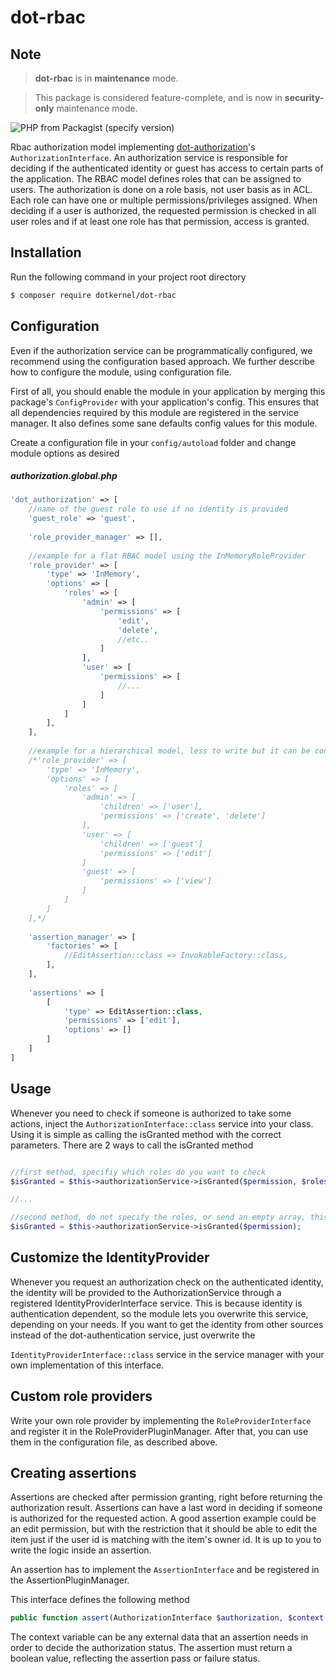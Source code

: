 # dot-rbac

## Note

> **dot-rbac**  is in **maintenance** mode.

> This package is considered feature-complete, and is now in **security-only** maintenance mode.

![PHP from Packagist (specify version)](https://img.shields.io/packagist/php-v/dotkernel/dot-rbac/2.9.2)

Rbac authorization model implementing [dot-authorization](https://github.com/dotkernel/dot-authorization)'s `AuthorizationInterface`. An authorization service is responsible for deciding if the authenticated identity or guest has access to certain parts of the application.
The RBAC model defines roles that can be assigned to users. The authorization is done on a role basis, not user basis as in ACL.
Each role can have one or multiple permissions/privileges assigned. When deciding if a user is authorized, the requested permission is checked in all user roles and if at least one role has that permission, access is granted.

## Installation

Run the following command in your project root directory

```bash
$ composer require dotkernel/dot-rbac
```

## Configuration

Even if the authorization service can be programmatically configured, we recommend using the configuration based approach.
We further describe how to configure the module, using configuration file.

First of all, you should enable the module in your application by merging this package's `ConfigProvider` with your application's config.
This ensures that all dependencies required by this module are registered in the service manager. It also defines some sane defaults config values for this module.

Create a configuration file in your `config/autoload` folder and change module options as desired

##### authorization.global.php
```php
'dot_authorization' => [
    //name of the guest role to use if no identity is provided
    'guest_role' => 'guest',
    
    'role_provider_manager' => [],
    
    //example for a flat RBAC model using the InMemoryRoleProvider
    'role_provider' => [
        'type' => 'InMemory',
        'options' => [
            'roles' => [
                'admin' => [
                    'permissions' => [
                        'edit',
                        'delete',
                        //etc..
                    ]
                ],
                'user' => [
                    'permissions' => [
                        //...
                    ]
                ]
            ]
        ],
    ],
    
    //example for a hierarchical model, less to write but it can be confusing sometimes
    /*'role_provider' => [
        'type' => 'InMemory',
        'options' => [
            'roles' => [
                'admin' => [
                    'children' => ['user'],
                    'permissions' => ['create', 'delete']
                ],
                'user' => [
                    'children' => ['guest']
                    'permissions' => ['edit']
                ]
                'guest' => [
                    'permissions' => ['view']
                ]
            ]
        ]
    ],*/
    
    'assertion_manager' => [
        'factories' => [
            //EditAssertion::class => InvokableFactory::class,
        ],
    ],
    
    'assertions' => [
        [
            'type' => EditAssertion::class,
            'permissions' => ['edit'],
            'options' => []
        ]
    ]
]
```

## Usage

Whenever you need to check if someone is authorized to take some actions, inject the `AuthorizationInterface::class` service into your class.
Using it is simple as calling the isGranted method with the correct parameters. There are 2 ways to call the isGranted method
```php

//first method, specifiy which roles do you want to check
$isGranted = $this->authorizationService->isGranted($permission, $roles);

//...

//second method, do not specify the roles, or send an empty array, this will check if the authenticated identity has permission
$isGranted = $this->authorizationService->isGranted($permission);

```

## Customize the IdentityProvider

Whenever you request an authorization check on the authenticated identity, the identity will be provided to the AuthorizationService through a registered IdentityProviderInterface service.
This is because identity is authentication dependent, so the module lets you overwrite this service, depending on your needs.
If you want to get the identity from other sources instead of the dot-authentication service, just overwrite the 

`IdentityProviderInterface::class` service in the service manager with your own implementation of this interface.


## Custom role providers

Write your own role provider by implementing the `RoleProviderInterface` and register it in the RoleProviderPluginManager.
After that, you can use them in the configuration file, as described above.

## Creating assertions

Assertions are checked after permission granting, right before returning the authorization result.
Assertions can have a last word in deciding if someone is authorized for the requested action.
A good assertion example could be an edit permission, but with the restriction that it should be able to edit the item just if the user id is matching with the item's owner id.
It is up to you to write the logic inside an assertion.

An assertion has to implement the `AssertionInterface` and be registered in the AssertionPluginManager.

This interface defines the following method

```php
public function assert(AuthorizationInterface $authorization, $context = null);
```

The context variable can be any external data that an assertion needs in order to decide the authorization status.
The assertion must return a boolean value, reflecting the assertion pass or failure status.
